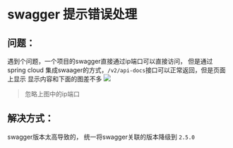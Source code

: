 # swagger 提示错误处理

## 问题：
遇到个问题，一个项目的swagger直接通过ip端口可以直接访问，
但是通过spring cloud 集成swaager的方式，`/v2/api-docs`接口可以正常返回，但是页面上显示
显示内容和下面的图差不多
![](https://img-blog.csdnimg.cn/20201222175245127.png)

> 忽略上图中的ip端口


## 解决方式：
swagger版本太高导致的，
统一将swagger关联的版本降级到 `2.5.0`
